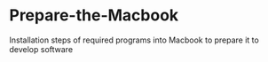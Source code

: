 # Prepare-the-Macbook
Installation steps of required programs into Macbook to prepare it to develop software

